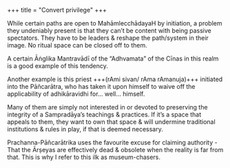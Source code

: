 +++
title = "Convert privilege"
+++

While certain paths are open to MahāmlecchādayaH by initiation, a problem they undeniably present is that they can’t be content with being passive spectators. They have to be leaders & reshape the path/system in their image. No ritual space can be closed off to them.

A certain Āṅglika Mantravādī of the “Adhvamata” of the Cīnas in this realm is a good example of this tendency. 

Another example is this priest +++(rAmi sivan/ rAma rAmanuja)+++ initiated into the Pāñcarātra, who has taken it upon himself to waive off the applicability of adhikāravidhi for… well… himself.  

Many of them are simply not interested in or devoted to preserving the integrity of a Sampradāya’s teachings & practices. If it’s a space that appeals to them, they want to own that space & will undermine traditional institutions & rules in play, if that is deemed necessary.

Prachanna-Pāñcarātrika uses the favourite excuse for claiming authority - That the Ārṣeyas are effectively dead & obsolete when the reality is far from that. This is why I refer to this ilk as museum-chasers.

